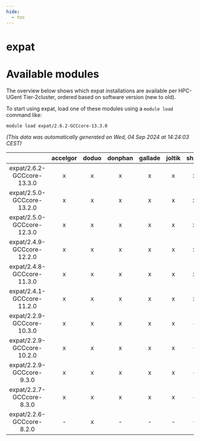 ```yaml
---
hide:
  - toc
---
```


expat
=====

# Available modules


The overview below shows which expat installations are available per HPC-UGent Tier-2cluster, ordered based on software version (new to old).

To start using expat, load one of these modules using a `module load` command like:

```shell
module load expat/2.6.2-GCCcore-13.3.0
```

*(This data was automatically generated on Wed, 04 Sep 2024 at 14:24:03 CEST)*  

| |accelgor|doduo|donphan|gallade|joltik|shinx|skitty|
| :---: | :---: | :---: | :---: | :---: | :---: | :---: | :---: |
|expat/2.6.2-GCCcore-13.3.0|x|x|x|x|x|x|x|
|expat/2.5.0-GCCcore-13.2.0|x|x|x|x|x|x|x|
|expat/2.5.0-GCCcore-12.3.0|x|x|x|x|x|x|x|
|expat/2.4.9-GCCcore-12.2.0|x|x|x|x|x|x|x|
|expat/2.4.8-GCCcore-11.3.0|x|x|x|x|x|x|x|
|expat/2.4.1-GCCcore-11.2.0|x|x|x|x|x|x|x|
|expat/2.2.9-GCCcore-10.3.0|x|x|x|x|x|-|x|
|expat/2.2.9-GCCcore-10.2.0|x|x|x|x|x|-|x|
|expat/2.2.9-GCCcore-9.3.0|x|x|x|x|x|-|x|
|expat/2.2.7-GCCcore-8.3.0|x|x|x|x|x|-|x|
|expat/2.2.6-GCCcore-8.2.0|-|x|-|-|-|-|-|
